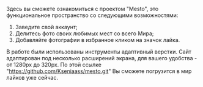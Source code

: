 Здесь вы сможете ознакомиться с проектом "Mesto", это функциональное пространство со следующими возможностями:
1. Заведите свой аккаунт;
2. Делитесь фото своих любимых мест со всего Мира;
3. Добавляйте фотографии в избранное кликом на значок лайка.

В работе были использованы инструменты  адаптивный верстки.
Сайт адаптирован под несколько расширений экрана, для вашего удобства - от 1280px до 320px.
По этой ссылке "https://github.com/Kseniaass/mesto.git" Вы сможете погрузится в мир лайков уже сейчас.